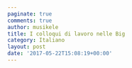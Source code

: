 ```yaml
---
paginate: true
comments: true
author: musikele
title: I colloqui di lavoro nelle Big
category: Italiano
layout: post
date: '2017-05-22T15:08:19+00:00'
---
```

